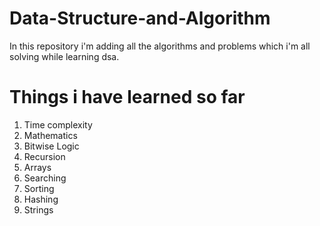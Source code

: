 # Data-Structure-and-Algorithm

In this repository i'm adding all the algorithms and problems which i'm all solving while learning dsa.

# Things i have learned so far
1. Time complexity
2. Mathematics
3. Bitwise Logic
4. Recursion
5. Arrays
6. Searching
7. Sorting
8. Hashing
9. Strings
